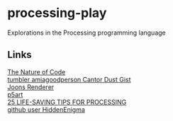 processing-play
===============

Explorations in the Processing programming language


Links
----

[The Nature of Code](http://natureofcode.com/book/)<br>
[tumbler amiagoodperson Cantor Dust Gist](https://gist.github.com/anonymous/09e288e2a53fc56e4659)<br>
[Joons Renderer](https://github.com/joonhyublee/joons-renderer/wiki/Tutorial)<br>
[p5art](http://p5art.tumblr.com/tutorials)<br>
[25 LIFE-SAVING TIPS FOR PROCESSING](http://amnonp5.wordpress.com/2012/01/28/25-life-saving-tips-for-processing/)<br>
[github user HiddenEnigma](https://github.com/hiddenenigma/365Processing)<br>
